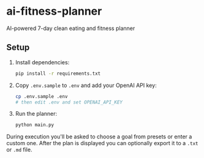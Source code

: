 # ai-fitness-planner
AI-powered 7-day clean eating and fitness planner

## Setup

1. Install dependencies:
   ```bash
   pip install -r requirements.txt
   ```

2. Copy `.env.sample` to `.env` and add your OpenAI API key:
   ```bash
   cp .env.sample .env
   # then edit .env and set OPENAI_API_KEY
   ```

3. Run the planner:
   ```bash
   python main.py
   ```

During execution you'll be asked to choose a goal from presets or enter a custom one.
After the plan is displayed you can optionally export it to a `.txt` or `.md` file.
